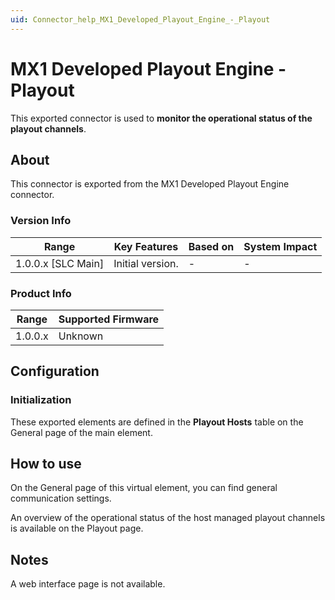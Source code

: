 ```yaml
---
uid: Connector_help_MX1_Developed_Playout_Engine_-_Playout
---
```


# MX1 Developed Playout Engine - Playout

This exported connector is used to **monitor the operational status of the playout channels**.

## About

This connector is exported from the MX1 Developed Playout Engine connector.

### Version Info

| Range                | Key Features     | Based on     | System Impact     |
|----------------------|------------------|--------------|-------------------|
| 1.0.0.x \[SLC Main\] | Initial version. | \-           | \-                |

### Product Info

| Range     | Supported Firmware     |
|-----------|------------------------|
| 1.0.0.x   | Unknown                |

## Configuration

### Initialization

These exported elements are defined in the **Playout Hosts** table on the General page of the main element.

## How to use

On the General page of this virtual element, you can find general communication settings.

An overview of the operational status of the host managed playout channels is available on the Playout page.

## Notes

A web interface page is not available.

